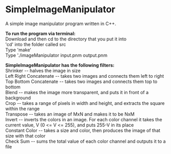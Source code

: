 SimpleImageManipulator
======================

A simple image manipulator program written in C++.  

**To run the program via terminal:**  
Download and then cd to the directory that you put it into  
'cd' into the folder called src  
Type 'make'  
Type './imageManipulator input.pnm output.pnm  


**SimpleImageManipulator has the following filters:**  
Shrinker -- halves the image in size  
Left Right Concatenate -- takes two images and connects them left to right  
Top Bottom Concatenate -- takes two images and connects them top to bottom  
Blend -- makes the image more transparent, and puts it in front of a background  
Crop -- takes a range of pixels in width and height, and extracts the square within the range  
Transpose -- takes an image of MxN and makes it to be NxM  
Invert -- inverts the colors in an image. For each color channel it takes the current value, V (0 <= V <= 255), and puts 255-V in its place  
Constant Color -- takes a size and color, then produces the image of that size with that color  
Check Sum --  sums the total value of each color channel and outputs it to a file  



